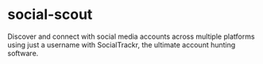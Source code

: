# social-scout
Discover and connect with social media accounts across multiple platforms using just a username with SocialTrackr, the ultimate account hunting software.
